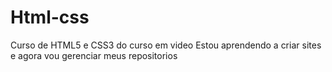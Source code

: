 # Html-css
 Curso de HTML5 e CSS3 do curso em video
Estou aprendendo a criar sites e agora vou gerenciar meus repositorios